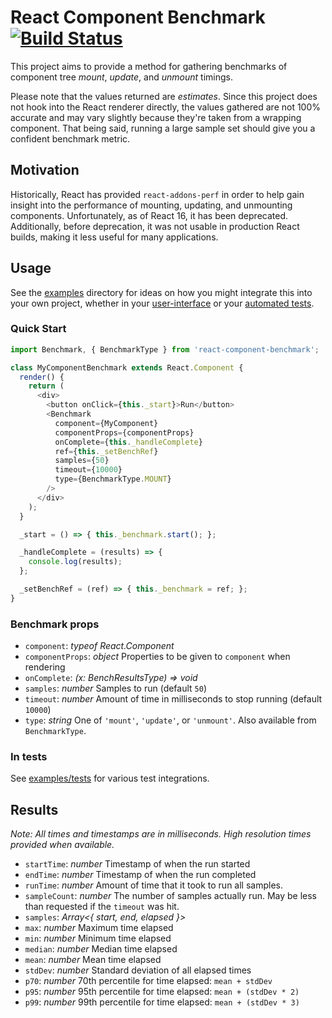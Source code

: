 # React Component Benchmark [![Build Status](https://img.shields.io/travis/paularmstrong/react-component-benchmark/master.svg?style=flat-square)](https://travis-ci.org/paularmstrong/react-component-benchmark)

This project aims to provide a method for gathering benchmarks of component tree *mount*, *update*, and *unmount* timings.

Please note that the values returned are *estimates*. Since this project does not hook into the React renderer directly, the values gathered are not 100% accurate and may vary slightly because they're taken from a wrapping component. That being said, running a large sample set should give you a confident benchmark metric.

## Motivation

Historically, React has provided `react-addons-perf` in order to help gain insight into the performance of mounting, updating, and unmounting components. Unfortunately, as of React 16, it has been deprecated. Additionally, before deprecation, it was not usable in production React builds, making it less useful for many applications.

## Usage

See the [examples](./examples) directory for ideas on how you might integrate this into your own project, whether in your [user-interface](./examples/ui/index.js) or your [automated tests](./examples/tests/jest.js).

### Quick Start

```js
import Benchmark, { BenchmarkType } from 'react-component-benchmark';

class MyComponentBenchmark extends React.Component {
  render() {
    return (
      <div>
        <button onClick={this._start}>Run</button>
        <Benchmark
          component={MyComponent}
          componentProps={componentProps}
          onComplete={this._handleComplete}
          ref={this._setBenchRef}
          samples={50}
          timeout={10000}
          type={BenchmarkType.MOUNT}
        />
      </div>
    );
  }

  _start = () => { this._benchmark.start(); };

  _handleComplete = (results) => {
    console.log(results);
  };

  _setBenchRef = (ref) => { this._benchmark = ref; };
}
```

### Benchmark props

* `component`: *typeof React.Component*
* `componentProps`: *object* Properties to be given to `component` when rendering
* `onComplete`: *(x: BenchResultsType) => void*
* `samples`: *number* Samples to run (default `50`)
* `timeout`: *number* Amount of time in milliseconds to stop running (default `10000`)
* `type`: *string* One of `'mount'`, `'update'`, or `'unmount'`. Also available from `BenchmarkType`.

### In tests

See [examples/tests](./examples/tests/) for various test integrations.

## Results

*Note: All times and timestamps are in milliseconds. High resolution times provided when available.*

* `startTime`: *number* Timestamp of when the run started
* `endTime`: *number* Timestamp of when the run completed
* `runTime`: *number* Amount of time that it took to run all samples.
* `sampleCount`: *number* The number of samples actually run. May be less than requested if the `timeout` was hit.
* `samples`: *Array<{ start, end, elapsed }>*
* `max`: *number* Maximum time elapsed
* `min`: *number* Minimum time elapsed
* `median`: *number* Median time elapsed
* `mean`: *number* Mean time elapsed
* `stdDev`: *number* Standard deviation of all elapsed times
* `p70`: *number* 70th percentile for time elapsed: `mean + stdDev`
* `p95`: *number* 95th percentile for time elapsed: `mean + (stdDev * 2)`
* `p99`: *number* 99th percentile for time elapsed: `mean + (stdDev * 3)`
